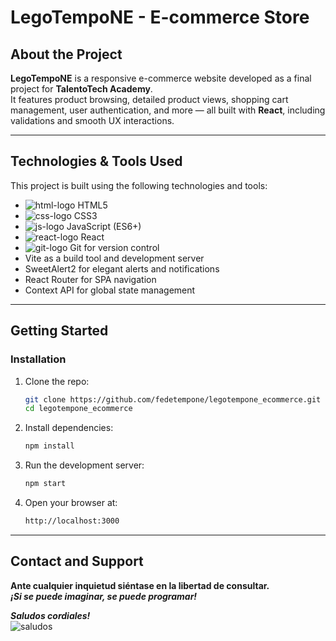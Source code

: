 # LegoTempoNE - E-commerce Store

## About the Project

**LegoTempoNE** is a responsive e-commerce website developed as a final project for **TalentoTech Academy**.  
It features product browsing, detailed product views, shopping cart management, user authentication, and more — all built with **React**, including validations and smooth UX interactions.

---

## Technologies & Tools Used

This project is built using the following technologies and tools:

- ![html-logo](https://img.icons8.com/color/25/000000/html-5--v1.png) HTML5  
- ![css-logo](https://img.icons8.com/color/25/000000/css3.png) CSS3  
- ![js-logo](https://img.icons8.com/color/25/000000/javascript--v1.png) JavaScript (ES6+)  
- ![react-logo](https://img.icons8.com/color/25/000000/react.png) React  
- ![git-logo](https://img.icons8.com/color/25/000000/git.png) Git for version control  
- Vite as a build tool and development server  
- SweetAlert2 for elegant alerts and notifications  
- React Router for SPA navigation  
- Context API for global state management  

---

## Getting Started

### Installation

1. Clone the repo:

   ```bash
   git clone https://github.com/fedetempone/legotempone_ecommerce.git
   cd legotempone_ecommerce
   ```

2. Install dependencies:

   ```bash
   npm install
   ```

3. Run the development server:

   ```bash
   npm start
   ```

4. Open your browser at:

   ```bash
   http://localhost:3000
   ```

---

## Contact and Support

**Ante cualquier inquietud siéntase en la libertad de consultar.**  
**_¡Si se puede imaginar, se puede programar!_**

**_Saludos cordiales!_**  
![saludos](https://img.icons8.com/ios/20/star-trek-gesture.png)

